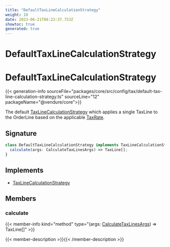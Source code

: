 ```yaml
---
title: "DefaultTaxLineCalculationStrategy"
weight: 10
date: 2023-06-21T06:23:37.753Z
showtoc: true
generated: true
---
```

<!-- This file was generated from the Vendure source. Do not modify. Instead, re-run the "docs:build" script -->

# DefaultTaxLineCalculationStrategy
<div class="symbol">


# DefaultTaxLineCalculationStrategy

{{< generation-info sourceFile="packages/core/src/config/tax/default-tax-line-calculation-strategy.ts" sourceLine="12" packageName="@vendure/core">}}

The default <a href='/typescript-api/tax/tax-line-calculation-strategy#taxlinecalculationstrategy'>TaxLineCalculationStrategy</a> which applies a single TaxLine to the OrderLine
based on the applicable <a href='/typescript-api/entities/tax-rate#taxrate'>TaxRate</a>.

## Signature

```TypeScript
class DefaultTaxLineCalculationStrategy implements TaxLineCalculationStrategy {
  calculate(args: CalculateTaxLinesArgs) => TaxLine[];
}
```
## Implements

 * <a href='/typescript-api/tax/tax-line-calculation-strategy#taxlinecalculationstrategy'>TaxLineCalculationStrategy</a>


## Members

### calculate

{{< member-info kind="method" type="(args: <a href='/typescript-api/tax/tax-line-calculation-strategy#calculatetaxlinesargs'>CalculateTaxLinesArgs</a>) => TaxLine[]"  >}}

{{< member-description >}}{{< /member-description >}}


</div>
